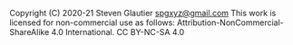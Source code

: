 Copyright (C) 2020-21 Steven Glautier <spgxyz@gmail.com>
This work is licensed for non-commercial use as follows:
Attribution-NonCommercial-ShareAlike 4.0 International.
CC BY-NC-SA 4.0
